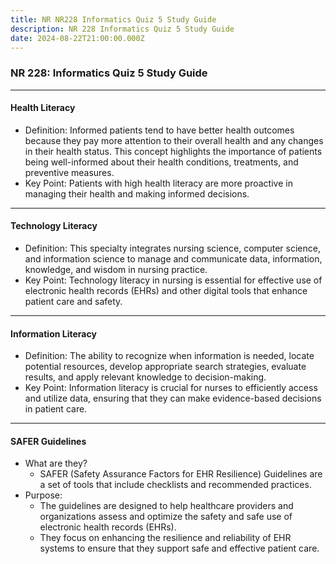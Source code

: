 ```yaml
---
title: NR NR228 Informatics Quiz 5 Study Guide
description: NR 228 Informatics Quiz 5 Study Guide
date: 2024-08-22T21:00:00.000Z
---
```


### NR 228: Informatics Quiz 5 Study Guide

***

#### Health Literacy

* Definition: Informed patients tend to have better health outcomes because they pay more attention to their overall health and any changes in their health status. This concept highlights the importance of patients being well-informed about their health conditions, treatments, and preventive measures.
* Key Point: Patients with high health literacy are more proactive in managing their health and making informed decisions.

***

#### Technology Literacy

* Definition: This specialty integrates nursing science, computer science, and information science to manage and communicate data, information, knowledge, and wisdom in nursing practice.
* Key Point: Technology literacy in nursing is essential for effective use of electronic health records (EHRs) and other digital tools that enhance patient care and safety.

***

#### Information Literacy

* Definition: The ability to recognize when information is needed, locate potential resources, develop appropriate search strategies, evaluate results, and apply relevant knowledge to decision-making.
* Key Point: Information literacy is crucial for nurses to efficiently access and utilize data, ensuring that they can make evidence-based decisions in patient care.

***

#### SAFER Guidelines

* What are they?
  * SAFER (Safety Assurance Factors for EHR Resilience) Guidelines are a set of tools that include checklists and recommended practices.
* Purpose:
  * The guidelines are designed to help healthcare providers and organizations assess and optimize the safety and safe use of electronic health records (EHRs).
  * They focus on enhancing the resilience and reliability of EHR systems to ensure that they support safe and effective patient care.
